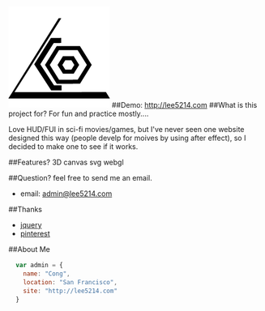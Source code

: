 ![lee5214](resource/images/logo/logo_lee_black2.png)
##Demo:
http://lee5214.com
##What is this project for?
For fun and practice mostly....


Love HUD/FUI in sci-fi movies/games, but I've never seen one website designed this way (people develp for moives by using after effect), so I decided to make one to see if it works.

##Features?
3D canvas svg webgl

##Question?
feel free to send me an email.

* email: admin@lee5214.com


##Thanks

* [jquery](http://jquery.com)
* [pinterest](http://pinterest.com)

##About Me

```javascript
  var admin = {
    name: "Cong",
    location: "San Francisco",
    site: "http://lee5214.com"
  }
```
